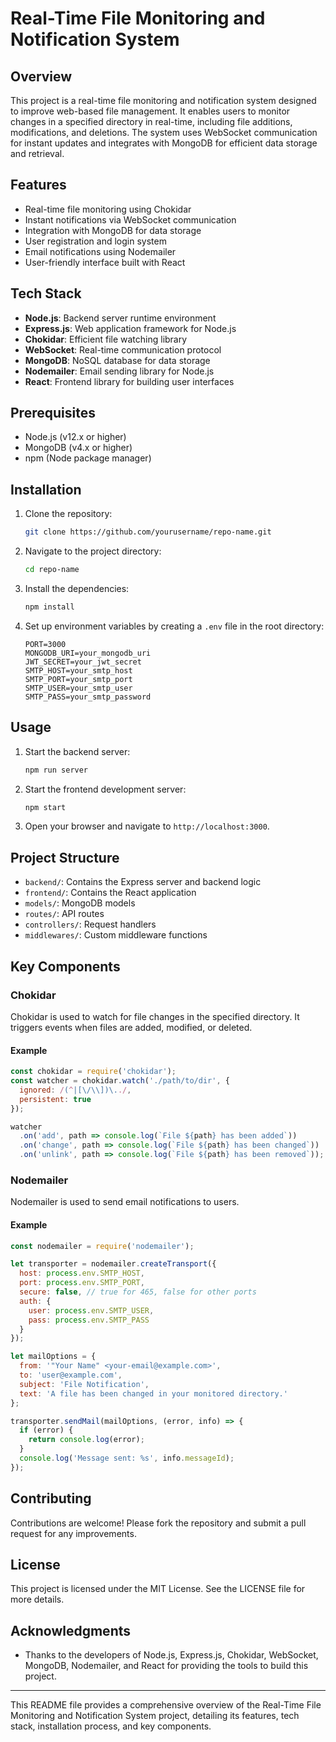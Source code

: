 # Real-Time File Monitoring and Notification System

## Overview
This project is a real-time file monitoring and notification system designed to improve web-based file management. It enables users to monitor changes in a specified directory in real-time, including file additions, modifications, and deletions. The system uses WebSocket communication for instant updates and integrates with MongoDB for efficient data storage and retrieval.

## Features
- Real-time file monitoring using Chokidar
- Instant notifications via WebSocket communication
- Integration with MongoDB for data storage
- User registration and login system
- Email notifications using Nodemailer
- User-friendly interface built with React

## Tech Stack
- **Node.js**: Backend server runtime environment
- **Express.js**: Web application framework for Node.js
- **Chokidar**: Efficient file watching library
- **WebSocket**: Real-time communication protocol
- **MongoDB**: NoSQL database for data storage
- **Nodemailer**: Email sending library for Node.js
- **React**: Frontend library for building user interfaces

## Prerequisites
- Node.js (v12.x or higher)
- MongoDB (v4.x or higher)
- npm (Node package manager)

## Installation
1. Clone the repository:
   ```bash
   git clone https://github.com/yourusername/repo-name.git
   ```
2. Navigate to the project directory:
   ```bash
   cd repo-name
   ```
3. Install the dependencies:
   ```bash
   npm install
   ```
4. Set up environment variables by creating a `.env` file in the root directory:
   ```env
   PORT=3000
   MONGODB_URI=your_mongodb_uri
   JWT_SECRET=your_jwt_secret
   SMTP_HOST=your_smtp_host
   SMTP_PORT=your_smtp_port
   SMTP_USER=your_smtp_user
   SMTP_PASS=your_smtp_password
   ```

## Usage
1. Start the backend server:
   ```bash
   npm run server
   ```
2. Start the frontend development server:
   ```bash
   npm start
   ```
3. Open your browser and navigate to `http://localhost:3000`.

## Project Structure
- `backend/`: Contains the Express server and backend logic
- `frontend/`: Contains the React application
- `models/`: MongoDB models
- `routes/`: API routes
- `controllers/`: Request handlers
- `middlewares/`: Custom middleware functions

## Key Components
### Chokidar
Chokidar is used to watch for file changes in the specified directory. It triggers events when files are added, modified, or deleted.

#### Example
```javascript
const chokidar = require('chokidar');
const watcher = chokidar.watch('./path/to/dir', {
  ignored: /(^|[\/\\])\../,
  persistent: true
});

watcher
  .on('add', path => console.log(`File ${path} has been added`))
  .on('change', path => console.log(`File ${path} has been changed`))
  .on('unlink', path => console.log(`File ${path} has been removed`));
```

### Nodemailer
Nodemailer is used to send email notifications to users.

#### Example
```javascript
const nodemailer = require('nodemailer');

let transporter = nodemailer.createTransport({
  host: process.env.SMTP_HOST,
  port: process.env.SMTP_PORT,
  secure: false, // true for 465, false for other ports
  auth: {
    user: process.env.SMTP_USER,
    pass: process.env.SMTP_PASS
  }
});

let mailOptions = {
  from: '"Your Name" <your-email@example.com>',
  to: 'user@example.com',
  subject: 'File Notification',
  text: 'A file has been changed in your monitored directory.'
};

transporter.sendMail(mailOptions, (error, info) => {
  if (error) {
    return console.log(error);
  }
  console.log('Message sent: %s', info.messageId);
});
```

## Contributing
Contributions are welcome! Please fork the repository and submit a pull request for any improvements.

## License
This project is licensed under the MIT License. See the LICENSE file for more details.

## Acknowledgments
- Thanks to the developers of Node.js, Express.js, Chokidar, WebSocket, MongoDB, Nodemailer, and React for providing the tools to build this project.


---

This README file provides a comprehensive overview of the Real-Time File Monitoring and Notification System project, detailing its features, tech stack, installation process, and key components.
